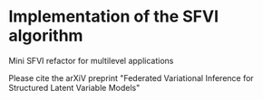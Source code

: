 # Implementation of the SFVI algorithm 

Mini SFVI refactor for multilevel applications

Please cite the arXiV preprint "Federated Variational Inference for Structured Latent Variable Models"
